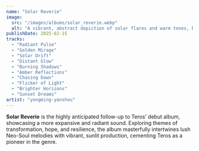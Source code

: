 ```yaml
---
name: "Solar Reverie"
image:
  src: "/images/albums/solar_reverie.webp"
  alt: "A vibrant, abstract depiction of solar flares and warm tones, blending shades of orange, gold, and crimson with radiant textures"
publishDate: 2025-02-15
tracks:
  - "Radiant Pulse"
  - "Golden Mirage"
  - "Solar Drift"
  - "Distant Glow"
  - "Burning Shadows"
  - "Amber Reflections"
  - "Chasing Dawn"
  - "Flicker of Light"
  - "Brighter Horizons"
  - "Sunset Dreams"
artist: "yongming-yanshou"
---
```


**Solar Reverie** is the highly anticipated follow-up to Teros’ debut album, showcasing a more expansive and radiant sound. Exploring themes of transformation, hope, and resilience, the album masterfully intertwines lush Neo-Soul melodies with vibrant, sunlit production, cementing Teros as a pioneer in the genre.
